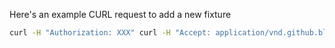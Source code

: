 Here's an example CURL request to add a new fixture

```sh
curl -H "Authorization: XXX" curl -H "Accept: application/vnd.github.black-cat-preview+json" --request GET https://api.github.com/repos/artsy/emission/pulls/327/requested_reviewers  > source/platforms/_tests/fixtures/requested_reviewers.json
```
